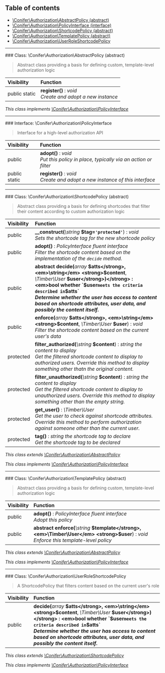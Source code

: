 ## Table of contents

- [\Conifer\Authorization\AbstractPolicy (abstract)](#class-coniferauthorizationabstractpolicy-abstract)
- [\Conifer\Authorization\PolicyInterface (interface)](#interface-coniferauthorizationpolicyinterface)
- [\Conifer\Authorization\ShortcodePolicy (abstract)](#class-coniferauthorizationshortcodepolicy-abstract)
- [\Conifer\Authorization\TemplatePolicy (abstract)](#class-coniferauthorizationtemplatepolicy-abstract)
- [\Conifer\Authorization\UserRoleShortcodePolicy](#class-coniferauthorizationuserroleshortcodepolicy)

<hr /><a id="class-coniferauthorizationabstractpolicy-abstract"></a>
### Class: \Conifer\Authorization\AbstractPolicy (abstract)

> Abstract class providing a basis for defining custom, template-level authorization logic

| Visibility | Function |
|:-----------|:---------|
| public static | <strong>register()</strong> : <em>void</em><br /><em>Create and adopt a new instance</em> |

*This class implements [\Conifer\Authorization\PolicyInterface](#interface-coniferauthorizationpolicyinterface)*

<hr /><a id="interface-coniferauthorizationpolicyinterface"></a>
### Interface: \Conifer\Authorization\PolicyInterface

> Interface for a high-level authorization API

| Visibility | Function |
|:-----------|:---------|
| public | <strong>adopt()</strong> : <em>void</em><br /><em>Put this policy in place, typically via an action or filter</em> |
| public static | <strong>register()</strong> : <em>void</em><br /><em>Create and adopt a new instance of this interface</em> |

<hr /><a id="class-coniferauthorizationshortcodepolicy-abstract"></a>
### Class: \Conifer\Authorization\ShortcodePolicy (abstract)

> Abstract class providing a basis for defining shortcodes that filter their content according to custom authorization logic

| Visibility | Function |
|:-----------|:---------|
| public | <strong>__construct(</strong><em>\string</em> <strong>$tag=`'protected'`</strong>)</strong> : <em>void</em><br /><em>Sets the shortcode tag for the new shortcode policy</em> |
| public | <strong>adopt()</strong> : <em>PolicyInterface fluent interface</em><br /><em>Filter the shortcode content based on the implementation of the `decide` method.</em> |
| public | <strong>abstract decide(</strong><em>array</em> <strong>$atts</strong>, <em>\string</em> <strong>$content</strong>, <em>\Timber\User</em> <strong>$user</strong>)</strong> : <em>bool whether `$user` meets the criteria described in `$atts`</em><br /><em>Determine whether the user has access to content based on shortcode attributes, user data, and possibly the content itself.</em> |
| public | <strong>enforce(</strong><em>array</em> <strong>$atts</strong>, <em>\string</em> <strong>$content</strong>, <em>\Timber\User</em> <strong>$user</strong>)</strong> : <em>void</em><br /><em>Filter the shortcode content based on the current user's data</em> |
| protected | <strong>filter_authorized(</strong><em>\string</em> <strong>$content</strong>)</strong> : <em>string the content to display</em><br /><em>Get the filtered shortcode content to display to _authorized_ users. Override this method to display something other thatn the original content.</em> |
| protected | <strong>filter_unauthorized(</strong><em>\string</em> <strong>$content</strong>)</strong> : <em>string the content to display</em><br /><em>Get the filtered shortcode content to display to unauthorized users. Override this method to display something other than the empty string.</em> |
| protected | <strong>get_user()</strong> : <em>\Timber\User</em><br /><em>Get the user to check against shortcode attributes. Override this method to perform authorization against someone other than the current user.</em> |
| protected | <strong>tag()</strong> : <em>string the shortcode tag to declare</em><br /><em>Get the shortcode tag to be declared</em> |

*This class extends [\Conifer\Authorization\AbstractPolicy](#class-coniferauthorizationabstractpolicy-abstract)*

*This class implements [\Conifer\Authorization\PolicyInterface](#interface-coniferauthorizationpolicyinterface)*

<hr /><a id="class-coniferauthorizationtemplatepolicy-abstract"></a>
### Class: \Conifer\Authorization\TemplatePolicy (abstract)

> Abstract class providing a basis for defining custom, template-level authorization logic

| Visibility | Function |
|:-----------|:---------|
| public | <strong>adopt()</strong> : <em>PolicyInterface fluent interface</em><br /><em>Adopt this policy</em> |
| public | <strong>abstract enforce(</strong><em>\string</em> <strong>$template</strong>, <em>\Timber\User</em> <strong>$user</strong>)</strong> : <em>void</em><br /><em>Enforce this template-level policy</em> |

*This class extends [\Conifer\Authorization\AbstractPolicy](#class-coniferauthorizationabstractpolicy-abstract)*

*This class implements [\Conifer\Authorization\PolicyInterface](#interface-coniferauthorizationpolicyinterface)*

<hr /><a id="class-coniferauthorizationuserroleshortcodepolicy"></a>
### Class: \Conifer\Authorization\UserRoleShortcodePolicy

> A ShortcodePolicy that filters content based on the current user's role

| Visibility | Function |
|:-----------|:---------|
| public | <strong>decide(</strong><em>array</em> <strong>$atts</strong>, <em>\string</em> <strong>$content</strong>, <em>\Timber\User</em> <strong>$user</strong>)</strong> : <em>bool whether `$user` meets the criteria described in `$atts`</em><br /><em>Determine whether the user has access to content based on shortcode attributes, user data, and possibly the content itself.</em> |

*This class extends [\Conifer\Authorization\ShortcodePolicy](#class-coniferauthorizationshortcodepolicy-abstract)*

*This class implements [\Conifer\Authorization\PolicyInterface](#interface-coniferauthorizationpolicyinterface)*

